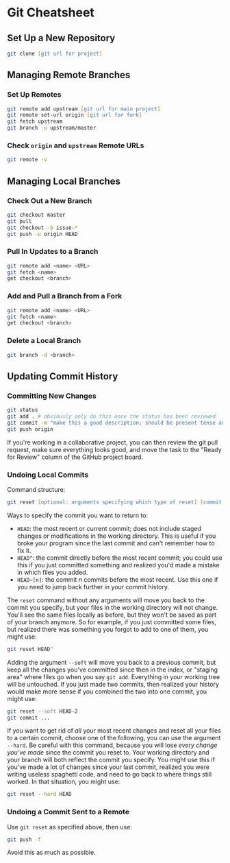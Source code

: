 # Git Cheatsheet

## Set Up a New Repository

```zsh
git clone [git url for project]
```

## Managing Remote Branches

### Set Up Remotes

```zsh
git remote add upstream [git url for main project]
git remote set-url origin [git url for fork]
git fetch upstream
git branch -u upstream/master
```

### Check `origin` and `upstream` Remote URLs

```zsh
git remote -v
```

## Managing Local Branches

### Check Out a New Branch

```zsh
git checkout master
git pull
git checkout -b issue-*
git push -u origin HEAD
```

### Pull In Updates to a Branch

```zsh
git remote add <name> <URL>
git fetch <name>
get checkout <branch>
```

### Add and Pull a Branch from a Fork

```zsh
git remote add <name> <URL>
git fetch <name>
get checkout <branch>
```

### Delete a Local Branch

```zsh
git branch -d <branch>
```

## Updating Commit History

### Committing New Changes

```bash
git status
git add . # obviously only do this once the status has been reviewed
git commit -m "make this a good description; should be present tense and treated as instructions for what you did"
git push origin
```

If you're working in a collaborative project, you can then review the git pull request, make sure everything looks good, and move the task to the "Ready for Review" column of the GitHub project board.

### Undoing Local Commits

Command structure:

```zsh
git reset [optional: arguments specifying which type of reset] [commit to return to]
```

Ways to specify the commit you want to return to:

- `HEAD`: the most recent or current commit; does not include staged changes or modifications in the working directory. This is useful if you broke your program since the last commit and can't remember how to fix it.
- `HEAD^`: the commit directly before the most recent commit; you could use this if you just committed something and realized you'd made a mistake in which files you added.
- `HEAD~[n]`: the commit _n_ commits before the most recent. Use this one if you need to jump back further in your commit history.

The `reset` command without any arguments will move you back to the commit you specify, but your files in the working directory will not change. You'll see the same files locally as before, but they won't be saved as part of your branch anymore. So for example, if you just committed some files, but realized there was something you forgot to add to one of them, you might use:

```zsh
git reset HEAD^
```

Adding the argument `--soft` will move you back to a previous commit, but keep all the changes you've committed since then in the index, or "staging area" where files go when you say `git add`. Everything in your working tree will be untouched. If you just made two commits, then realized your history would make more sense if you combined the two into one commit, you might use:

```zsh
git reset --soft HEAD~2
git commit ...
```

If you want to get rid of _all_ your most recent changes and reset all your files to a certain commit, choose one of the following, you can use the argument `--hard`. Be careful with this command, because you will lose _every change you've made_ since the commit you reset to. Your working directory and your branch will both reflect the commit you specify. You might use this if you've made a lot of changes since your last commit, realized you were writing useless spaghetti code, and need to go back to where things still worked. In that situation, you might use:

```zsh
git reset --hard HEAD
```

### Undoing a Commit Sent to a Remote

Use `git reset` as specified above, then use:

```zsh
git push -f
```

Avoid this as much as possible.
